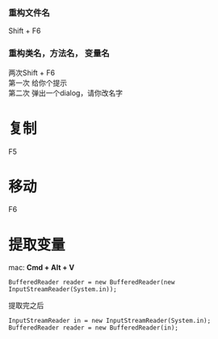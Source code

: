 ### 重构文件名

Shift + F6

### 重构类名，方法名， 变量名

两次Shift + F6  
第一次 给你个提示  
第二次 弹出一个dialog，请你改名字

# 复制

F5

# 移动

F6

# 提取变量

mac: **Cmd + Alt + V**

```
BufferedReader reader = new BufferedReader(new InputStreamReader(System.in));
```

提取完之后

```
InputStreamReader in = new InputStreamReader(System.in);
BufferedReader reader = new BufferedReader(in);
```



